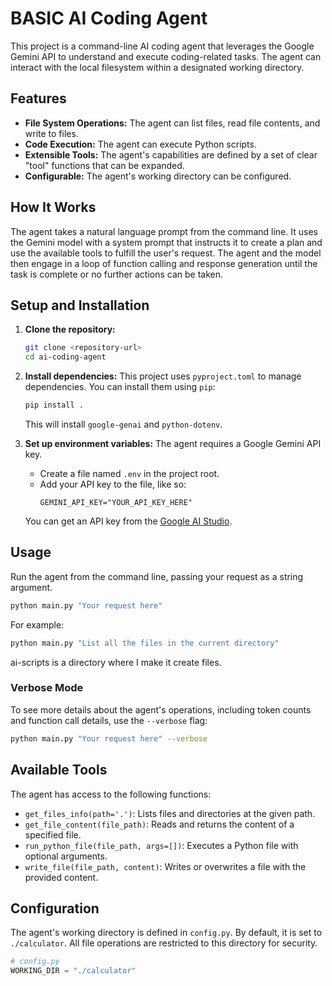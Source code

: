 # BASIC AI Coding Agent

This project is a command-line AI coding agent that leverages the Google Gemini API to understand and execute coding-related tasks. The agent can interact with the local filesystem within a designated working directory.

## Features

- **File System Operations:** The agent can list files, read file contents, and write to files.
- **Code Execution:** The agent can execute Python scripts.
- **Extensible Tools:** The agent's capabilities are defined by a set of clear "tool" functions that can be expanded.
- **Configurable:** The agent's working directory can be configured.

## How It Works

The agent takes a natural language prompt from the command line. It uses the Gemini model with a system prompt that instructs it to create a plan and use the available tools to fulfill the user's request. The agent and the model then engage in a loop of function calling and response generation until the task is complete or no further actions can be taken.

## Setup and Installation

1.  **Clone the repository:**
    ```bash
    git clone <repository-url>
    cd ai-coding-agent
    ```

2.  **Install dependencies:**
    This project uses `pyproject.toml` to manage dependencies. You can install them using `pip`:
    ```bash
    pip install .
    ```
    This will install `google-genai` and `python-dotenv`.

3.  **Set up environment variables:**
    The agent requires a Google Gemini API key.
    -   Create a file named `.env` in the project root.
    -   Add your API key to the file, like so:
        ```
        GEMINI_API_KEY="YOUR_API_KEY_HERE"
        ```
    You can get an API key from the [Google AI Studio](https://aistudio.google.com/).

## Usage

Run the agent from the command line, passing your request as a string argument.

```bash
python main.py "Your request here"
```

For example:
```bash
python main.py "List all the files in the current directory"
```

ai-scripts is a directory where I make it create files.

### Verbose Mode

To see more details about the agent's operations, including token counts and function call details, use the `--verbose` flag:

```bash
python main.py "Your request here" --verbose
```

## Available Tools

The agent has access to the following functions:

-   `get_files_info(path='.')`: Lists files and directories at the given path.
-   `get_file_content(file_path)`: Reads and returns the content of a specified file.
-   `run_python_file(file_path, args=[])`: Executes a Python file with optional arguments.
-   `write_file(file_path, content)`: Writes or overwrites a file with the provided content.

## Configuration

The agent's working directory is defined in `config.py`. By default, it is set to `./calculator`. All file operations are restricted to this directory for security.

```python
# config.py
WORKING_DIR = "./calculator"
```


